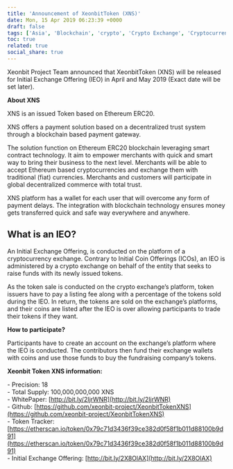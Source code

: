 ```yaml
---
title: 'Announcement of XeonbitToken (XNS)'
date: Mon, 15 Apr 2019 06:23:39 +0000
draft: false
tags: ['Asia', 'Blockchain', 'crypto', 'Crypto Exchange', 'Cryptocurrency', 'Digital Currency', 'ERC20', 'ETH', 'Ethereum', 'exchange', 'Fintech', 'IEO', 'Initial Exchange Offering', 'Investment', 'News', 'News and Announcement', 'Singapore', 'Smart Contracts', 'SouthEast Asia', 'Startup', 'Xeonbit Updates']
toc: true
related: true
social_share: true
---
```


Xeonbit Project Team announced that XeonbitToken (XNS) will be released for Initial Exchange Offering (IEO) in April and May 2019 (Exact date will be set later).

**About XNS**

XNS is an issued Token based on Ethereum ERC20.

XNS offers a payment solution based on a decentralized trust system through a blockchain based payment gateway.

The solution function on Ethereum ERC20 blockchain leveraging smart contract technology. It aim to empower merchants with quick and smart way to bring their business to the next level. Merchants will be able to accept Ethereum based cryptocurrencies and exchange them with traditional (fiat) currencies. Merchants and customers will participate in global decentralized commerce with total trust.

XNS platform has a wallet for each user that will overcome any form of payment delays. The integration with blockchain technology ensures money gets transferred quick and safe way everywhere and anywhere.

What is an IEO?
---------------

An Initial Exchange Offering, is conducted on the platform of a cryptocurrency exchange. Contrary to Initial Coin Offerings (ICOs), an IEO is administered by a crypto exchange on behalf of the entity that seeks to raise funds with its newly issued tokens.

As the token sale is conducted on the crypto exchange’s platform, token issuers have to pay a listing fee along with a percentage of the tokens sold during the IEO. In return, the tokens are sold on the exchange’s platforms, and their coins are listed after the IEO is over allowing participants to trade their tokens if they want.

**How to participate?**

Participants have to create an account on the exchange’s platform where the IEO is conducted. The contributors then fund their exchange wallets with coins and use those funds to buy the fundraising company’s tokens.

**Xeonbit Token XNS information:**  

\- Precision: 18  
\- Total Supply: 100,000,000,000 XNS  
\- WhitePaper: [http://bit.ly/2IjrWNR](http://bit.ly/2IjrWNR)  
\- Github: [https://github.com/xeonbit-project/XeonbitTokenXNS](https://github.com/xeonbit-project/XeonbitTokenXNS)  
\- Token Tracker: [https://etherscan.io/token/0x79c71d3436f39ce382d0f58f1b011d88100b9d91](https://etherscan.io/token/0x79c71d3436f39ce382d0f58f1b011d88100b9d91)  
\- Initial Exchange Offering: [http://bit.ly/2X8OlAX](http://bit.ly/2X8OlAX)
